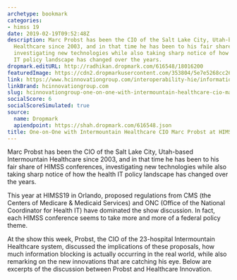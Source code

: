 ```yaml
---
archetype: bookmark
categories:
- himss 19
date: 2019-02-19T09:52:48Z
description: Marc Probst has been the CIO of the Salt Lake City, Utah-based Intermountain
  Healthcare since 2003, and in that time he has been to his fair share of HIMSS conferences,
  investigating new technologies while also taking sharp notice of how the health
  IT policy landscape has changed over the years.
dropmark.editURL: http://radhikan.dropmark.com/616548/18016200
featuredImage: https://cdn2.dropmarkusercontent.com/353804/5e7e5268cc26079d8a6687f6e8b0c91cd02854cc1869cb9bf21912ee60113ce1/thumbnail/INtermountain_Healthcare.5c65ba0a8369f.jpg?Expires=1557430063&Signature=SbJVyCmEzDEcffMNfCF16uOBrQ3NXt8mrYC6UOTkG4yqbNgOa3AXi5F0Vq02BS5Ujp-VGQfht46jc6SokNdW4Y5Cb6oZO7KLFobz~~QKDAfScPdujEiqwbs6QQMp8-iO3my3JIUIxzR15o4li7P6fwjQzG1S52En3l7Dlu0-qQNMQW66R0s17fK61IKer5sghDdBBYyGmFB~~EfP7CIEONyRRrDKx3hSR7JB~iH7GbA1vfXz6fSkB2LQ0U9VFYGiuf7Sl9ZxtpaEln2sgPd~KJnB~orO4kj-R6Sq343yhMbACvQmRdYUZpklggtC2od8294M3oye~yR02HiRHHUm4Q__&Key-Pair-Id=APKAITQYWVEN757ZA4KQ
link: https://www.hcinnovationgroup.com/interoperability-hie/information-blocking/article/21068583/oneonone-with-intermountain-healthcare-cio-marc-probst-at-himss19
linkBrand: hcinnovationgroup.com
slug: hcinnovationgroup-one-on-one-with-intermountain-healthcare-cio-marc-probst-at-himss19
socialScore: 6
socialScoreSimulated: true
source:
  name: Dropmark
  apiendpoint: https://shah.dropmark.com/616548.json
title: One-on-One with Intermountain Healthcare CIO Marc Probst at HIMSS19
---
```

Marc Probst has been the CIO of the Salt Lake City, Utah-based Intermountain Healthcare since 2003, and in that time he has been to his fair share of HIMSS conferences, investigating new technologies while also taking sharp notice of how the health IT policy landscape has changed over the years.

This year at HIMSS19 in Orlando, proposed regulations from CMS (the Centers of Medicare & Medicaid Services) and ONC (Office of the National Coordinator for Health IT) have dominated the show discussion. In fact, each HIMSS conference seems to take more and more of a federal policy theme.

At the show this week, Probst, the CIO of the 23-hospital Intermountain Healthcare system, discussed the implications of these proposals, how much information blocking is actually occurring in the real world, while also remarking on the new innovations that are catching his eye. Below are excerpts of the discussion between Probst and Healthcare Innovation.

